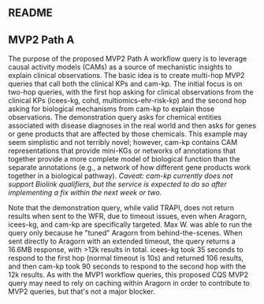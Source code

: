 ## README

## MVP2 Path A

The purpose of the proposed MVP2 Path A workflow query is to leverage causal activity models (CAMs) as a source of mechanistic insights to explain clinical observations. The basic idea is to create multi-hop MVP2 queries that call both the clinical KPs and cam-kp. The initial focus is on two-hop queries, with the first hop asking for clinical observations from the clinical KPs (icees-kg, cohd, multiomics-ehr-risk-kp) and the second hop asking for biological mechanisms from cam-kp to explain those observations. The demonstration query asks for chemical entities associated with disease diagnoses in the real world and then asks for genes or gene products that are affected by those chemicals. This example may seem simplistic and not terribly novel; however, cam-kp contains CAM representations that provide mini-KGs or networks of annotations that together provide a more complete model of biological function than the separate annotations (e.g., a network of how different gene products work together in a biological pathway). _Caveat: cam-kp currently does not support Biolink qualifiers, but the service is expected to do so after implementing a fix within the next week or two._

Note that the demonstration query, while valid TRAPI, does not return results when sent to the WFR, due to timeout issues, even when Aragorn, icees-kg, and cam-kp are specifically targeted. Max W. was able to run the query only because he "tuned" Aragorn from behind-the-scenes. When sent directly to Aragorn with an extended timeout, the query returns a 16.6MB response, with >12k results in total. icees-kg took 35 seconds to respond to the first hop (normal timeout is 10s) and returned 106 results, and then cam-kp took 90 seconds to respond to the second hop with the 12k results. As with the MVP1 workflow queries, this proposed CQS MVP2 query may need to rely on caching within Aragorn in order to contribute to MVP2 queries, but that's not a major blocker.

